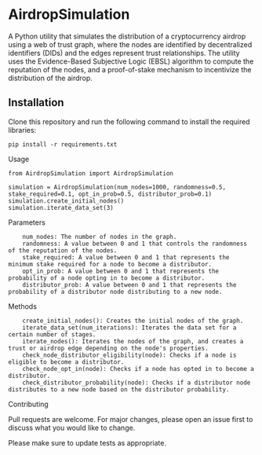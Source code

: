 # AirdropSimulation

A Python utility that simulates the distribution of a cryptocurrency airdrop using a web of trust graph, where the nodes are identified by decentralized identifiers (DIDs) and the edges represent trust relationships. The utility uses the Evidence-Based Subjective Logic (EBSL) algorithm to compute the reputation of the nodes, and a proof-of-stake mechanism to incentivize the distribution of the airdrop.

## Installation

Clone this repository and run the following command to install the required libraries:

`pip install -r requirements.txt`

Usage
```
from AirdropSimulation import AirdropSimulation

simulation = AirdropSimulation(num_nodes=1000, randomness=0.5, stake_required=0.1, opt_in_prob=0.5, distributor_prob=0.1)
simulation.create_initial_nodes()
simulation.iterate_data_set(3)
```
Parameters
```
    num_nodes: The number of nodes in the graph.
    randomness: A value between 0 and 1 that controls the randomness of the reputation of the nodes.
    stake_required: A value between 0 and 1 that represents the minimum stake required for a node to become a distributor.
    opt_in_prob: A value between 0 and 1 that represents the probability of a node opting in to become a distributor.
    distributor_prob: A value between 0 and 1 that represents the probability of a distributor node distributing to a new node.
```
Methods
```
    create_initial_nodes(): Creates the initial nodes of the graph.
    iterate_data_set(num_iterations): Iterates the data set for a certain number of stages.
    iterate_nodes(): Iterates the nodes of the graph, and creates a trust or airdrop edge depending on the node's properties.
    check_node_distributor_eligibility(node): Checks if a node is eligible to become a distributor.
    check_node_opt_in(node): Checks if a node has opted in to become a distributor.
    check_distributor_probability(node): Checks if a distributor node distributes to a new node based on the distributor probability.
```
Contributing

Pull requests are welcome. For major changes, please open an issue first to discuss what you would like to change.

Please make sure to update tests as appropriate.
